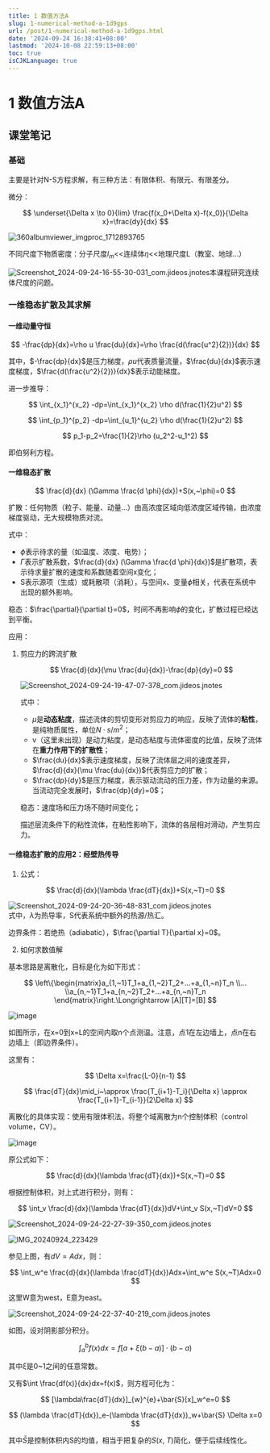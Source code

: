 ```yaml
---
title: 1 数值方法A
slug: 1-numerical-method-a-1d9gps
url: /post/1-numerical-method-a-1d9gps.html
date: '2024-09-24 16:38:41+08:00'
lastmod: '2024-10-08 22:59:13+08:00'
toc: true
isCJKLanguage: true
---
```


# 1 数值方法A

## 课堂笔记

### 基础

主要是针对N-S方程求解，有三种方法：有限体积、有限元、有限差分。

微分：

$$
\underset{\Delta x \to 0}{lim} \frac{f(x_0+\Delta x)-f(x_0)}{\Delta x}=\frac{dy}{dx}
$$

​![360albumviewer_imgproc_1712893765](https://raw.githubusercontent.com/AnthonyBvvd/AnthonyBvvd.github.io/main/images/360albumviewer_imgproc_1712893765-20240924164238-6pripo5.png)  

不同尺度下物质密度：分子尺度$l_m$<<连续体$\eta$<<地理尺度L（教室、地球...）

​![Screenshot_2024-09-24-16-55-30-031_com.jideos.jnotes](https://raw.githubusercontent.com/AnthonyBvvd/AnthonyBvvd.github.io/main/images/Screenshot_2024-09-24-16-55-30-031_com.jideos.jnotes-20240924165620-4nfeuh2.png)本课程研究连续体尺度的问题。

### 一维稳态扩散及其求解

#### 一维动量守恒

$$
-\frac{dp}{dx}=\rho u \frac{du}{dx}=\rho \frac{d(\frac{u^2}{2})}{dx}
$$

其中，$-\frac{dp}{dx}$是压力梯度，$\rho u$代表质量流量，$\frac{du}{dx}$表示速度梯度，$\frac{d(\frac{u^2}{2})}{dx}$表示动能梯度。

进一步推导：

$$
\int_{x_1}^{x_2} -dp=\int_{x_1}^{x_2} \rho d(\frac{1}{2}u^2)
$$

$$
\int_{p_1}^{p_2} -dp=\int_{u_1}^{u_2} \rho d(\frac{1}{2}u^2)
$$

$$
p_1-p_2=\frac{1}{2}\rho (u_2^2-u_1^2)
$$

即伯努利方程。

#### 一维稳态扩散

$$
\frac{d}{dx} (\Gamma \frac{d \phi}{dx})+S(x,~\phi)=0
$$

扩散：任何物质（粒子、能量、动量...）由高浓度区域向低浓度区域传输，由浓度梯度驱动，无大规模物质对流。

式中：

* $\phi$表示待求的量（如温度、浓度、电势）；
* $\Gamma$表示扩散系数，$\frac{d}{dx} (\Gamma \frac{d \phi}{dx})$是扩散项，表示待求量扩散的速度和系数随着空间x变化；
* S表示源项（生成）或耗散项（消耗），与空间x、变量$\phi$相关，代表在系统中出现的额外影响。

稳态：$\frac{\partial}{\partial t}=0$，时间不再影响$\phi$的变化，扩散过程已经达到平衡。

应用：

1. 剪应力的跨流扩散

    $$
    \frac{d}{dx}(\mu \frac{du}{dx})-\frac{dp}{dy}=0
    $$

    ​![Screenshot_2024-09-24-19-47-07-378_com.jideos.jnotes](https://raw.githubusercontent.com/AnthonyBvvd/AnthonyBvvd.github.io/main/images/Screenshot_2024-09-24-19-47-07-378_com.jideos.jnotes-20240924201738-3kgjj66.png)​

    式中：

    * $\mu$是**动态粘度**，描述流体的剪切变形对剪应力的响应，反映了流体的**粘性**，是纯物质属性，单位$N\cdot s/m^2$；
    * v（这里未出现）是动力粘度，是动态粘度与流体密度的比值，反映了流体在**重力作用下的扩散性**；
    * $\frac{du}{dx}$表示速度梯度，反映了流体层之间的速度差异，$\frac{d}{dx}(\mu \frac{du}{dx})$代表剪应力的扩散；
    * $\frac{dp}{dy}$是压力梯度，表示驱动流动的压力差，作为动量的来源。当流动完全发展时，$\frac{dp}{dy}=0$；

    稳态：速度场和压力场不随时间变化；

    描述层流条件下的粘性流体，在粘性影响下，流体的各层相对滑动，产生剪应力。

#### 一维稳态扩散的应用2：经壁热传导

1. 公式：

$$
\frac{d}{dx}(\lambda \frac{dT}{dx})+S(x,~T)=0
$$

​![Screenshot_2024-09-24-20-36-48-831_com.jideos.jnotes](https://raw.githubusercontent.com/AnthonyBvvd/AnthonyBvvd.github.io/main/images/Screenshot_2024-09-24-20-36-48-831_com.jideos.jnotes-20240924203830-uyywlaj.png)  
式中，$\lambda$为热导率，S代表系统中额外的热源/热汇。

边界条件：若绝热（adiabatic），$\frac{\partial T}{\partial x}=0$。

2. 如何求数值解

基本思路是离散化，目标是化为如下形式：

$$
\left\{\begin{matrix}a_{1,~1}T_1+a_{1,~2}T_2+...+a_{1,~n}T_n
 \\...
 \\a_{n,~1}T_1+a_{n,~2}T_2+...+a_{n,~n}T_n
\end{matrix}\right.\Longrightarrow 
[A][T]=[B]
$$

​![image](https://raw.githubusercontent.com/AnthonyBvvd/AnthonyBvvd.github.io/main/images/image-20240924205135-bmsqqog.png)​

如图所示，在x=0到x=L的空间内取n个点测温。注意，点1在左边墙上，点n在右边墙上（即边界条件）。

这里有：

$$
\Delta x=\frac{L-0}{n-1}
$$

$$
\frac{dT}{dx}\mid_i~\approx \frac{T_{i+1}-T_i}{\Delta x} \approx \frac{T_{i+1}-T_{i-1}}{2\Delta x}
$$

离散化的具体实现：使用有限体积法，将整个域离散为n个控制体积（control volume，CV）。

​![image](https://raw.githubusercontent.com/AnthonyBvvd/AnthonyBvvd.github.io/main/images/image-20240924221516-z6z1bxe.png)​

原公式如下：

$$
\frac{d}{dx}(\lambda \frac{dT}{dx})+S(x,~T)=0
$$

根据控制体积，对上式进行积分，则有：

$$
\int_v \frac{d}{dx}(\lambda \frac{dT}{dx})dV+\int_v S(x,~T)dV=0
$$

​![Screenshot_2024-09-24-22-27-39-350_com.jideos.jnotes](https://raw.githubusercontent.com/AnthonyBvvd/AnthonyBvvd.github.io/main/images/Screenshot_2024-09-24-22-27-39-350_com.jideos.jnotes-20240924223221-14ja6kl.png)​

​![IMG_20240924_223429](https://raw.githubusercontent.com/AnthonyBvvd/AnthonyBvvd.github.io/main/images/IMG_20240924_223429-20240924223457-zegtbur.jpg)​

参见上图，有$dV=Adx$，则：

$$
\int_w^e \frac{d}{dx}(\lambda \frac{dT}{dx})Adx+\int_w^e S(x,~T)Adx=0
$$

这里W意为west，E意为east。

​![Screenshot_2024-09-24-22-37-40-219_com.jideos.jnotes](https://raw.githubusercontent.com/AnthonyBvvd/AnthonyBvvd.github.io/main/images/Screenshot_2024-09-24-22-37-40-219_com.jideos.jnotes-20240924223754-4lgyahv.png)​

如图，设对阴影部分积分。

$$
\int_a^b f(x)dx=f[a+\xi(b-a)]\cdot(b-a)
$$

其中$\xi$是0~1之间的任意常数。

又有$\int \frac{df(x)}{dx}dx=f(x)$，则方程可化为：

$$
[\lambda\frac{dT}{dx}]_{w}^{e}+\bar{S}[x]_w^e=0
$$

$$
(\lambda \frac{dT}{dx})_e-(\lambda \frac{dT}{dx})_w+\bar{S} \Delta x=0
$$

其中$\bar{S}$是控制体积内S的均值，相当于把复杂的$S(x,~T)$简化，便于后续线性化。

‍
